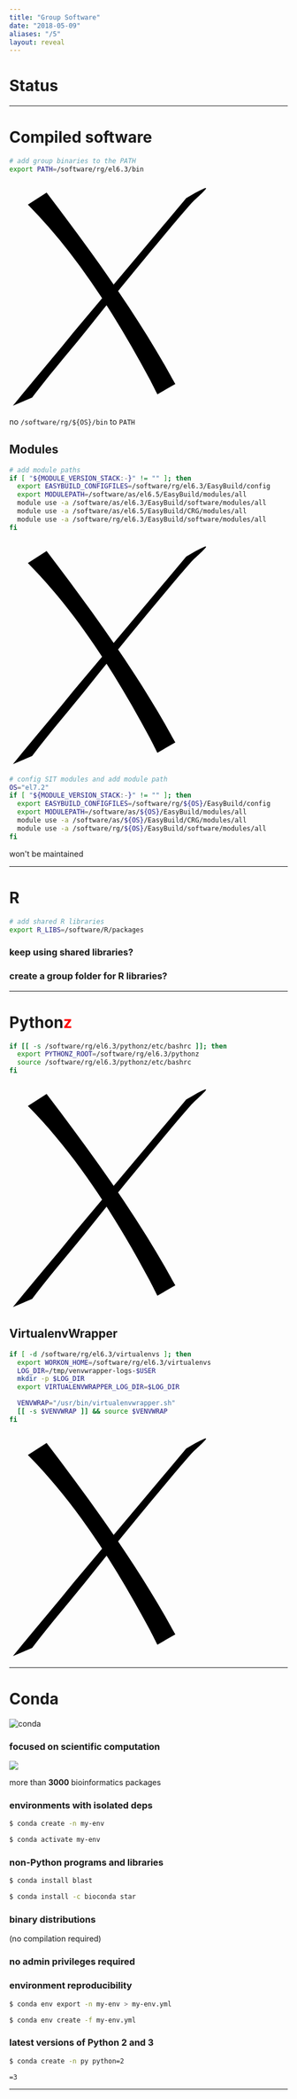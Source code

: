 ```yaml
---
title: "Group Software"
date: "2018-05-09"
aliases: "/5"
layout: reveal
---
```



# Status


<!-- .slide: data-background-image="dishes.jpg" -->

------
# Compiled software


```bash
# add group binaries to the PATH
export PATH=/software/rg/el6.3/bin
```
<!-- .element: class="big" -->

<svg class="crossover"
   xmlns:svg="http://www.w3.org/2000/svg"
   xmlns="http://www.w3.org/2000/svg"
   id="svg2"
   height="411.02362"
   width="361.41733"
   y="0.0000000"
   x="0.0000000"
   version="1.0">
  <defs
     id="defs3" />
  <g
     id="layer1">
    <path
       id="path2071"
       class="cross"
       d="M 67.553027,20.031343 C 145.39296,122.13989 222.05836,227.05235 285.63995,338.90469 C 296.00882,357.46209 291.01207,348.59938 300.61344,365.50227 L 268.11288,384.13525 C 259.30509,366.79495 263.93311,375.85094 254.21594,356.97386 C 193.39847,244.35606 124.01543,132.93272 33.690987,41.712843 L 67.553027,20.031343 z " />
    <path
       id="path2073"
       class="cross"
       d="M 320.33033,30.043183 C 331.37422,24.144143 341.81984,16.953223 353.46202,12.346053 C 365.00542,7.7779629 337.05502,30.981673 328.80342,40.256843 C 312.63492,58.430943 297.03589,77.089733 281.40539,95.729713 C 236.31259,149.50461 191.67885,203.54708 147.94270,258.43245 C 112.85423,302.61620 75.432087,344.92183 41.391137,389.93474 L 6.5687471,404.86734 C 42.524567,359.89973 80.653447,316.73517 116.64574,271.79799 z " />
  </g>
</svg>

<span class="rfooter"><i class="fa fa-hand-o-right text-info"></i> no `/software/rg/${OS}/bin` to `PATH`</span><!--.slide: data-state="no-nav-bar"-->


## Modules


```bash
# add module paths
if [ "${MODULE_VERSION_STACK:-}" != "" ]; then
  export EASYBUILD_CONFIGFILES=/software/rg/el6.3/EasyBuild/config
  export MODULEPATH=/software/as/el6.5/EasyBuild/modules/all
  module use -a /software/as/el6.3/EasyBuild/software/modules/all
  module use -a /software/as/el6.5/EasyBuild/CRG/modules/all
  module use -a /software/rg/el6.3/EasyBuild/software/modules/all
fi 
```
<!-- .element: class="big" style="font-size: 0.95em;"-->

<svg class="crossover"
   xmlns:svg="http://www.w3.org/2000/svg"
   xmlns="http://www.w3.org/2000/svg"
   id="svg2"
   height="411.02362"
   width="361.41733"
   y="0.0000000"
   x="0.0000000"
   version="1.0">
  <defs
     id="defs3" />
  <g
     id="layer1">
    <path
       id="path2071"
       class="cross"
       d="M 67.553027,20.031343 C 145.39296,122.13989 222.05836,227.05235 285.63995,338.90469 C 296.00882,357.46209 291.01207,348.59938 300.61344,365.50227 L 268.11288,384.13525 C 259.30509,366.79495 263.93311,375.85094 254.21594,356.97386 C 193.39847,244.35606 124.01543,132.93272 33.690987,41.712843 L 67.553027,20.031343 z " />
    <path
       id="path2073"
       class="cross"
       d="M 320.33033,30.043183 C 331.37422,24.144143 341.81984,16.953223 353.46202,12.346053 C 365.00542,7.7779629 337.05502,30.981673 328.80342,40.256843 C 312.63492,58.430943 297.03589,77.089733 281.40539,95.729713 C 236.31259,149.50461 191.67885,203.54708 147.94270,258.43245 C 112.85423,302.61620 75.432087,344.92183 41.391137,389.93474 L 6.5687471,404.86734 C 42.524567,359.89973 80.653447,316.73517 116.64574,271.79799 z " />
  </g>
</svg>


```bash
# config SIT modules and add module path
OS="el7.2"
if [ "${MODULE_VERSION_STACK:-}" != "" ]; then
  export EASYBUILD_CONFIGFILES=/software/rg/${OS}/EasyBuild/config
  export MODULEPATH=/software/as/${OS}/EasyBuild/modules/all
  module use -a /software/as/${OS}/EasyBuild/CRG/modules/all
  module use -a /software/rg/${OS}/EasyBuild/software/modules/all
fi
```
<!-- .element: class="big" style="font-size: 0.95em;"-->

<span><i class="fa fa-hand-o-right text-info"></i> won't be maintained</span><!-- .element: class="rfooter"-->

------
# R


```bash
# add shared R libraries
export R_LIBS=/software/R/packages
```
<!-- .element: class="big" -->


### keep using shared libraries?<!--.element: class="normal-font"-->


### create a group folder for R libraries?<!--.element: class="normal-font"-->

------
# Python<span class=fragment style="color: red;">z</span>


```bash
if [[ -s /software/rg/el6.3/pythonz/etc/bashrc ]]; then
  export PYTHONZ_ROOT=/software/rg/el6.3/pythonz 
  source /software/rg/el6.3/pythonz/etc/bashrc
fi
```
<!-- .element: class="big" style="font-size:1.15em;"-->

<svg class="crossover"
   xmlns:svg="http://www.w3.org/2000/svg"
   xmlns="http://www.w3.org/2000/svg"
   id="svg2"
   height="411.02362"
   width="361.41733"
   y="0.0000000"
   x="0.0000000"
   version="1.0">
  <defs
     id="defs3" />
  <g
     id="layer1">
    <path
       id="path2071"
       class="cross"
       d="M 67.553027,20.031343 C 145.39296,122.13989 222.05836,227.05235 285.63995,338.90469 C 296.00882,357.46209 291.01207,348.59938 300.61344,365.50227 L 268.11288,384.13525 C 259.30509,366.79495 263.93311,375.85094 254.21594,356.97386 C 193.39847,244.35606 124.01543,132.93272 33.690987,41.712843 L 67.553027,20.031343 z " />
    <path
       id="path2073"
       class="cross"
       d="M 320.33033,30.043183 C 331.37422,24.144143 341.81984,16.953223 353.46202,12.346053 C 365.00542,7.7779629 337.05502,30.981673 328.80342,40.256843 C 312.63492,58.430943 297.03589,77.089733 281.40539,95.729713 C 236.31259,149.50461 191.67885,203.54708 147.94270,258.43245 C 112.85423,302.61620 75.432087,344.92183 41.391137,389.93474 L 6.5687471,404.86734 C 42.524567,359.89973 80.653447,316.73517 116.64574,271.79799 z " />
  </g>
</svg>


## VirtualenvWrapper


```bash
if [ -d /software/rg/el6.3/virtualenvs ]; then
  export WORKON_HOME=/software/rg/el6.3/virtualenvs
  LOG_DIR=/tmp/venvwrapper-logs-$USER
  mkdir -p $LOG_DIR
  export VIRTUALENVWRAPPER_LOG_DIR=$LOG_DIR

  VENVWRAP="/usr/bin/virtualenvwrapper.sh"
  [[ -s $VENVWRAP ]] && source $VENVWRAP
fi
```
<!-- .element: class="big" style="font-size:1em;"-->

<svg class="crossover"
   xmlns:svg="http://www.w3.org/2000/svg"
   xmlns="http://www.w3.org/2000/svg"
   id="svg2"
   height="411.02362"
   width="361.41733"
   y="0.0000000"
   x="0.0000000"
   version="1.0">
  <defs
     id="defs3" />
  <g
     id="layer1">
    <path
       id="path2071"
       class="cross"
       d="M 67.553027,20.031343 C 145.39296,122.13989 222.05836,227.05235 285.63995,338.90469 C 296.00882,357.46209 291.01207,348.59938 300.61344,365.50227 L 268.11288,384.13525 C 259.30509,366.79495 263.93311,375.85094 254.21594,356.97386 C 193.39847,244.35606 124.01543,132.93272 33.690987,41.712843 L 67.553027,20.031343 z " />
    <path
       id="path2073"
       class="cross"
       d="M 320.33033,30.043183 C 331.37422,24.144143 341.81984,16.953223 353.46202,12.346053 C 365.00542,7.7779629 337.05502,30.981673 328.80342,40.256843 C 312.63492,58.430943 297.03589,77.089733 281.40539,95.729713 C 236.31259,149.50461 191.67885,203.54708 147.94270,258.43245 C 112.85423,302.61620 75.432087,344.92183 41.391137,389.93474 L 6.5687471,404.86734 C 42.524567,359.89973 80.653447,316.73517 116.64574,271.79799 z " />
  </g>
</svg>

------
# Conda<!-- .element: style="display: none;"-->
![conda](https://conda.io/docs/_images/conda_logo.svg)<!--.element: style="box-shadow:none;"-->


### focused on scientific computation<!-- .element: class="normal-font"-->


[![](https://bioconda.github.io/_images/bioconda.png)<!--.element: style="width: 50%; box-shadow:none;"-->](https://bioconda.github.io/)

more than **3000** bioinformatics packages


### environments with isolated deps<!-- .element: class="normal-font" -->

```bash
$ conda create -n my-env
```
<!-- .element: class="big" style="font-size:1.7em;margin-top: 1em;width: 65%;"-->

```bash
$ conda activate my-env
```
<!-- .element: class="big" style="font-size:1,7em;margin-top: 1em;width: 67%;"-->


### non-Python programs and libraries<!-- .element: class="normal-font" -->

```bash
$ conda install blast
```
<!-- .element: class="big" style="font-size:1.7em;margin-top: 1em;width: 57%;"-->

```bash
$ conda install -c bioconda star
```
<!-- .element: class="big" style="font-size:1.7em;margin-top: 1em;width: 86%;"-->


### binary distributions<!-- .element: class="normal-font" -->
(no compilation required)<!-- .element: class="text-info" -->


### no admin privileges required<!-- .element: class="normal-font" -->


### environment reproducibility<!-- .element: class="normal-font" -->

```bash
$ conda env export -n my-env > my-env.yml
```
<!-- .element: class="big" style="font-size:1.5em;margin-top: 1em;width: 97%;"-->

```bash
$ conda env create -f my-env.yml
```
<!-- .element: class="big" style="font-size:1.5em;margin-top: 1em;width: 76%;"-->


### latest versions of Python 2 and 3<!-- .element: class="normal-font" -->

```bash
$ conda create -n py python=2
```
<!-- .element: class="big" style="font-size:1.5em;margin-top: 1em;width: 69%;"-->

`=3`
<!-- .element: class="fragment" style="font-size:1.5em; background-color:#3f3f3f;position: fixed; right: 16.8%; top: 50.8%;"-->

<!-- .element: class="big" style="font-size:1em;margin-top: 1.4em;width: 69%;position:absolute;top: 30%;left: 47%;"-->

------
<!-- .slide: data-background-image="thank-you.png" data-background-size="50%" data-background-color="#fff" -->
